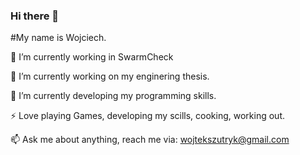 <!--
**wojciechszutryk/wojciechszutryk** is a ✨ _special_ ✨ repository because its `README.md` (this file) appears on your GitHub profile.

Here are some ideas to get you started:

- 🔭 I’m currently working on ...
- 🌱 I’m currently learning ...
- 👯 I’m looking to collaborate on ...
- 🤔 I’m looking for help with ...
- 💬 Ask me about ...
- 📫 How to reach me: ...
- 😄 Pronouns: ...
- ⚡ Fun fact: ...
-->

### Hi there 👋
#My name is Wojciech.

🔭 I’m currently working in SwarmCheck

🌱 I’m currently working on my enginering thesis.

🔧 I’m currently developing my programming skills.

⚡ Love playing Games, developing my scills, cooking, working out.

📫 Ask me about anything, reach me via: wojtekszutryk@gmail.com
